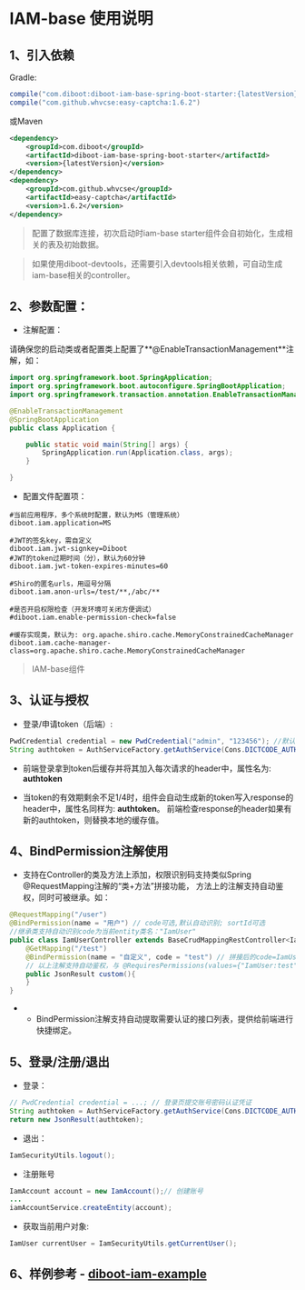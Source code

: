 # IAM-base 使用说明

## 1、引入依赖
Gradle:
~~~gradle
compile("com.diboot:diboot-iam-base-spring-boot-starter:{latestVersion}")
compile("com.github.whvcse:easy-captcha:1.6.2")
~~~
或Maven
~~~xml
<dependency>
    <groupId>com.diboot</groupId>
    <artifactId>diboot-iam-base-spring-boot-starter</artifactId>
    <version>{latestVersion}</version>
</dependency>
<dependency>
    <groupId>com.github.whvcse</groupId>
    <artifactId>easy-captcha</artifactId>
    <version>1.6.2</version>
</dependency>
~~~

> 配置了数据库连接，初次启动时iam-base starter组件会自初始化，生成相关的表及初始数据。

> 如果使用diboot-devtools，还需要引入devtools相关依赖，可自动生成iam-base相关的controller。

## 2、参数配置：

* 注解配置：

请确保您的启动类或者配置类上配置了**@EnableTransactionManagement**注解，如：

```java
import org.springframework.boot.SpringApplication;
import org.springframework.boot.autoconfigure.SpringBootApplication;
import org.springframework.transaction.annotation.EnableTransactionManagement;

@EnableTransactionManagement
@SpringBootApplication
public class Application {

	public static void main(String[] args) {
		SpringApplication.run(Application.class, args);
	}

}
```

* 配置文件配置项：

```
#当前应用程序，多个系统时配置，默认为MS（管理系统）
diboot.iam.application=MS

#JWT的签名key，需自定义
diboot.iam.jwt-signkey=Diboot
#JWT的token过期时间（分），默认为60分钟
diboot.iam.jwt-token-expires-minutes=60

#Shiro的匿名urls，用逗号分隔
diboot.iam.anon-urls=/test/**,/abc/**

#是否开启权限检查（开发环境可关闭方便调试）
#diboot.iam.enable-permission-check=false

#缓存实现类，默认为: org.apache.shiro.cache.MemoryConstrainedCacheManager
diboot.iam.cache-manager-class=org.apache.shiro.cache.MemoryConstrainedCacheManager
```

> IAM-base组件

## 3、认证与授权
* 登录/申请token（后端）: 
~~~java
PwdCredential credential = new PwdCredential("admin", "123456"); //默认预置管理员的账号密码
String authtoken = AuthServiceFactory.getAuthService(Cons.DICTCODE_AUTH_TYPE.PWD.name()).applyToken(credential);
~~~
* 前端登录拿到token后缓存并将其加入每次请求的header中，属性名为: **authtoken**

* 当token的有效期剩余不足1/4时，组件会自动生成新的token写入response的header中，属性名同样为: **authtoken**。
前端检查response的header如果有新的authtoken，则替换本地的缓存值。


## 4、BindPermission注解使用
* 支持在Controller的类及方法上添加，权限识别码支持类似Spring @RequestMapping注解的“类+方法”拼接功能，
方法上的注解支持自动鉴权，同时可被继承。如：
~~~java
@RequestMapping("/user")
@BindPermission(name = "用户") // code可选,默认自动识别; sortId可选
//继承类支持自动识别code为当前entity类名："IamUser"
public class IamUserController extends BaseCrudMappingRestController<IamUser, IamUserVO> {
    @GetMapping("/test")
    @BindPermission(name = "自定义", code = "test") // 拼接后的code=IamUser:test
    // 以上注解支持自动鉴权，与 @RequiresPermissions(values={"IamUser:test"}) 等效，省掉前缀以简化及继承。
    public JsonResult custom(){
    }
}
~~~

* * BindPermission注解支持自动提取需要认证的接口列表，提供给前端进行快捷绑定。

## 5、登录/注册/退出
* 登录：
~~~java
// PwdCredential credential = ...; // 登录页提交账号密码认证凭证
String authtoken = AuthServiceFactory.getAuthService(Cons.DICTCODE_AUTH_TYPE.PWD.name()).applyToken(credential);
return new JsonResult(authtoken);
~~~
* 退出：
~~~java 
IamSecurityUtils.logout();
~~~
* 注册账号
~~~java 
IamAccount account = new IamAccount();// 创建账号
... 
iamAccountService.createEntity(account);
~~~
* 获取当前用户对象:
~~~java
IamUser currentUser = IamSecurityUtils.getCurrentUser();
~~~

## 6、样例参考 - [diboot-iam-example](https://github.com/dibo-software/diboot-v2-example/diboot-iam-example)
